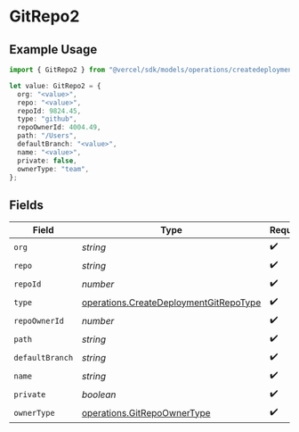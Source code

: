 # GitRepo2

## Example Usage

```typescript
import { GitRepo2 } from "@vercel/sdk/models/operations/createdeployment.js";

let value: GitRepo2 = {
  org: "<value>",
  repo: "<value>",
  repoId: 9824.45,
  type: "github",
  repoOwnerId: 4004.49,
  path: "/Users",
  defaultBranch: "<value>",
  name: "<value>",
  private: false,
  ownerType: "team",
};
```

## Fields

| Field                                                                                            | Type                                                                                             | Required                                                                                         | Description                                                                                      |
| ------------------------------------------------------------------------------------------------ | ------------------------------------------------------------------------------------------------ | ------------------------------------------------------------------------------------------------ | ------------------------------------------------------------------------------------------------ |
| `org`                                                                                            | *string*                                                                                         | :heavy_check_mark:                                                                               | N/A                                                                                              |
| `repo`                                                                                           | *string*                                                                                         | :heavy_check_mark:                                                                               | N/A                                                                                              |
| `repoId`                                                                                         | *number*                                                                                         | :heavy_check_mark:                                                                               | N/A                                                                                              |
| `type`                                                                                           | [operations.CreateDeploymentGitRepoType](../../models/operations/createdeploymentgitrepotype.md) | :heavy_check_mark:                                                                               | N/A                                                                                              |
| `repoOwnerId`                                                                                    | *number*                                                                                         | :heavy_check_mark:                                                                               | N/A                                                                                              |
| `path`                                                                                           | *string*                                                                                         | :heavy_check_mark:                                                                               | N/A                                                                                              |
| `defaultBranch`                                                                                  | *string*                                                                                         | :heavy_check_mark:                                                                               | N/A                                                                                              |
| `name`                                                                                           | *string*                                                                                         | :heavy_check_mark:                                                                               | N/A                                                                                              |
| `private`                                                                                        | *boolean*                                                                                        | :heavy_check_mark:                                                                               | N/A                                                                                              |
| `ownerType`                                                                                      | [operations.GitRepoOwnerType](../../models/operations/gitrepoownertype.md)                       | :heavy_check_mark:                                                                               | N/A                                                                                              |